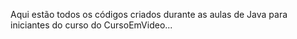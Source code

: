 Aqui estão todos os códigos criados durante as aulas de Java para iniciantes do curso do CursoEmVideo...
